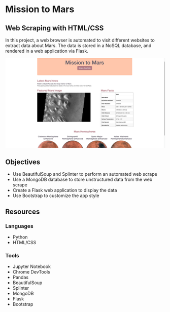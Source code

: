 # Mission to Mars

## Web Scraping with HTML/CSS

In this project, a web browser is automated to visit different websites to extract data about Mars. The data is stored in a NoSQL database, and rendered in a web application via Flask.

![Screenshot of App Homepage](https://github.com/amberteets/mission-to-mars/blob/main/images/app_demo.png)

## Objectives

- Use BeautifulSoup and Splinter to perform an automated web scrape
- Use a MongoDB database to store unstructured data from the web scrape
- Create a Flask web application to display the data
- Use Bootstrap to customize the app style

## Resources

### Languages

- Python
- HTML/CSS

### Tools

- Jupyter Notebook
- Chrome DevTools
- Pandas
- BeautifulSoup
- Splinter
- MongoDB
- Flask
- Bootstrap
